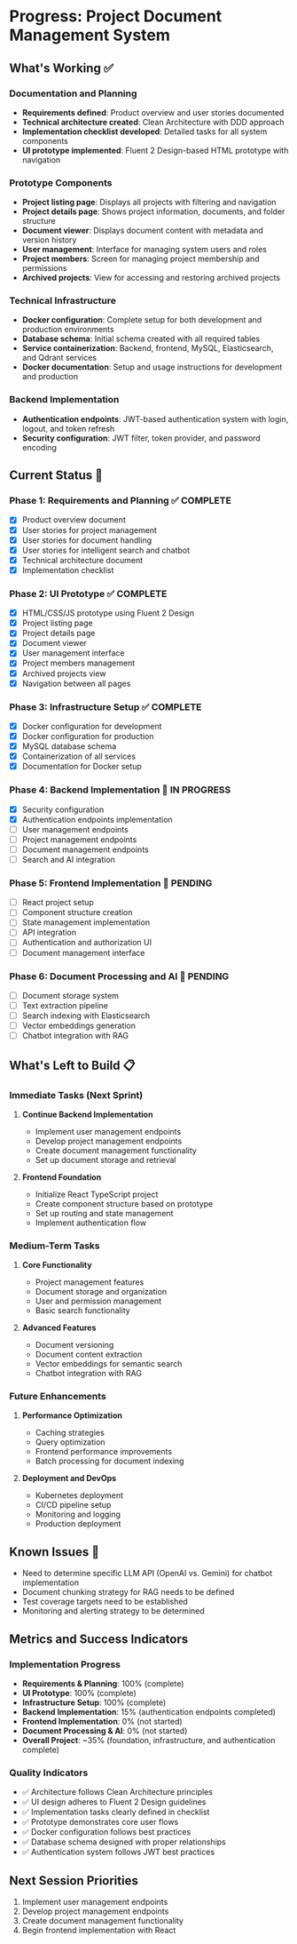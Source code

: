 # Progress: Project Document Management System

## What's Working ✅

### Documentation and Planning
- **Requirements defined**: Product overview and user stories documented
- **Technical architecture created**: Clean Architecture with DDD approach
- **Implementation checklist developed**: Detailed tasks for all system components
- **UI prototype implemented**: Fluent 2 Design-based HTML prototype with navigation

### Prototype Components
- **Project listing page**: Displays all projects with filtering and navigation
- **Project details page**: Shows project information, documents, and folder structure
- **Document viewer**: Displays document content with metadata and version history
- **User management**: Interface for managing system users and roles
- **Project members**: Screen for managing project membership and permissions
- **Archived projects**: View for accessing and restoring archived projects

### Technical Infrastructure
- **Docker configuration**: Complete setup for both development and production environments
- **Database schema**: Initial schema created with all required tables
- **Service containerization**: Backend, frontend, MySQL, Elasticsearch, and Qdrant services
- **Docker documentation**: Setup and usage instructions for development and production

### Backend Implementation
- **Authentication endpoints**: JWT-based authentication system with login, logout, and token refresh
- **Security configuration**: JWT filter, token provider, and password encoding

## Current Status 🔄

### Phase 1: Requirements and Planning ✅ COMPLETE
- [x] Product overview document
- [x] User stories for project management
- [x] User stories for document handling
- [x] User stories for intelligent search and chatbot
- [x] Technical architecture document
- [x] Implementation checklist

### Phase 2: UI Prototype ✅ COMPLETE
- [x] HTML/CSS/JS prototype using Fluent 2 Design
- [x] Project listing page
- [x] Project details page
- [x] Document viewer
- [x] User management interface
- [x] Project members management
- [x] Archived projects view
- [x] Navigation between all pages

### Phase 3: Infrastructure Setup ✅ COMPLETE
- [x] Docker configuration for development
- [x] Docker configuration for production
- [x] MySQL database schema
- [x] Containerization of all services
- [x] Documentation for Docker setup

### Phase 4: Backend Implementation 🔄 IN PROGRESS
- [x] Security configuration
- [x] Authentication endpoints implementation
- [ ] User management endpoints
- [ ] Project management endpoints
- [ ] Document management endpoints
- [ ] Search and AI integration

### Phase 5: Frontend Implementation 🔄 PENDING
- [ ] React project setup
- [ ] Component structure creation
- [ ] State management implementation
- [ ] API integration
- [ ] Authentication and authorization UI
- [ ] Document management interface

### Phase 6: Document Processing and AI 🔄 PENDING
- [ ] Document storage system
- [ ] Text extraction pipeline
- [ ] Search indexing with Elasticsearch
- [ ] Vector embeddings generation
- [ ] Chatbot integration with RAG

## What's Left to Build 📋

### Immediate Tasks (Next Sprint)
1. **Continue Backend Implementation**
   - Implement user management endpoints
   - Develop project management endpoints
   - Create document management functionality
   - Set up document storage and retrieval

2. **Frontend Foundation**
   - Initialize React TypeScript project
   - Create component structure based on prototype
   - Set up routing and state management
   - Implement authentication flow

### Medium-Term Tasks
1. **Core Functionality**
   - Project management features
   - Document storage and organization
   - User and permission management
   - Basic search functionality

2. **Advanced Features**
   - Document versioning
   - Document content extraction
   - Vector embeddings for semantic search
   - Chatbot integration with RAG

### Future Enhancements
1. **Performance Optimization**
   - Caching strategies
   - Query optimization
   - Frontend performance improvements
   - Batch processing for document indexing

2. **Deployment and DevOps**
   - Kubernetes deployment
   - CI/CD pipeline setup
   - Monitoring and logging
   - Production deployment

## Known Issues 🐛
- Need to determine specific LLM API (OpenAI vs. Gemini) for chatbot implementation
- Document chunking strategy for RAG needs to be defined
- Test coverage targets need to be established
- Monitoring and alerting strategy to be determined

## Metrics and Success Indicators

### Implementation Progress
- **Requirements & Planning**: 100% (complete)
- **UI Prototype**: 100% (complete)
- **Infrastructure Setup**: 100% (complete)
- **Backend Implementation**: 15% (authentication endpoints completed)
- **Frontend Implementation**: 0% (not started)
- **Document Processing & AI**: 0% (not started)
- **Overall Project**: ~35% (foundation, infrastructure, and authentication complete)

### Quality Indicators
- ✅ Architecture follows Clean Architecture principles
- ✅ UI design adheres to Fluent 2 Design guidelines
- ✅ Implementation tasks clearly defined in checklist
- ✅ Prototype demonstrates core user flows
- ✅ Docker configuration follows best practices
- ✅ Database schema designed with proper relationships
- ✅ Authentication system follows JWT best practices

## Next Session Priorities
1. Implement user management endpoints
2. Develop project management endpoints
3. Create document management functionality
4. Begin frontend implementation with React 